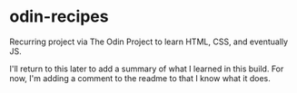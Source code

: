 # odin-recipes
Recurring project via The Odin Project to learn HTML, CSS, and eventually JS.

I'll return to this later to add a summary of what I learned in this build. For now, I'm adding a comment to the readme to that I know what it does.